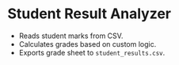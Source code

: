 # Student Result Analyzer

- Reads student marks from CSV.
- Calculates grades based on custom logic.
- Exports grade sheet to `student_results.csv`.
